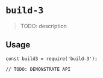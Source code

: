 # `build-3`

> TODO: description

## Usage

```
const build3 = require('build-3');

// TODO: DEMONSTRATE API
```
